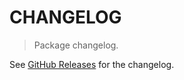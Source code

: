 # CHANGELOG

> Package changelog.

See [GitHub Releases](https://github.com/stdlib-js/constants-unicode-max/releases) for the changelog.